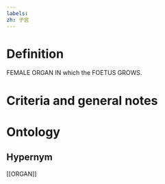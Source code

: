 ```yaml
---
labels: 
zh: 子宮
---
```


# Definition
FEMALE ORGAN IN which the FOETUS GROWS.
# Criteria and general notes
# Ontology

## Hypernym
[[ORGAN]]